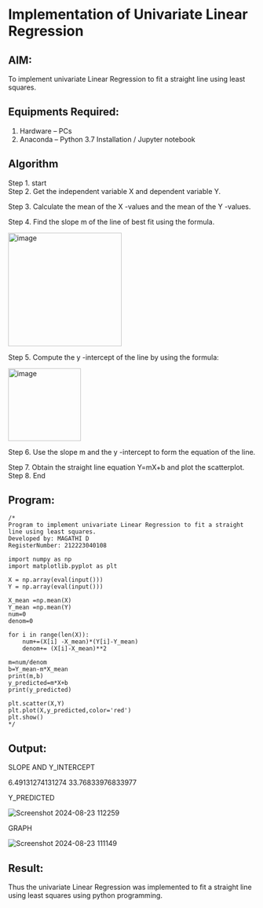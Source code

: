 # Implementation of Univariate Linear Regression
## AIM:
To implement univariate Linear Regression to fit a straight line using least squares.

## Equipments Required:
1. Hardware – PCs
2. Anaconda – Python 3.7 Installation / Jupyter notebook

## Algorithm
Step 1. start  
Step 2. Get the independent variable X and dependent variable Y.

Step 3. Calculate the mean of the X -values and the mean of the Y -values.

Step 4. Find the slope m of the line of best fit using the formula. 


<img width="231" alt="image" src="https://user-images.githubusercontent.com/93026020/192078527-b3b5ee3e-992f-46c4-865b-3b7ce4ac54ad.png">

Step 5. Compute the y -intercept of the line by using the formula:

<img width="148" alt="image" src="https://user-images.githubusercontent.com/93026020/192078545-79d70b90-7e9d-4b85-9f8b-9d7548a4c5a4.png">


Step 6. Use the slope m and the y -intercept to form the equation of the line.

Step 7. Obtain the straight line equation Y=mX+b and plot the scatterplot.
Step 8. End

## Program:
```
/*
Program to implement univariate Linear Regression to fit a straight line using least squares.
Developed by: MAGATHI D
RegisterNumber: 212223040108

import numpy as np
import matplotlib.pyplot as plt

X = np.array(eval(input()))
Y = np.array(eval(input()))
             
X_mean =np.mean(X)
Y_mean =np.mean(Y)
num=0
denom=0

for i in range(len(X)):
    num+=(X[i] -X_mean)*(Y[i]-Y_mean)
    denom+= (X[i]-X_mean)**2
             
m=num/denom
b=Y_mean-m*X_mean
print(m,b)
y_predicted=m*X+b
print(y_predicted)

plt.scatter(X,Y)
plt.plot(X,y_predicted,color='red')
plt.show()
*/
```

## Output:
SLOPE AND Y_INTERCEPT

6.49131274131274 33.76833976833977



Y_PREDICTED


![Screenshot 2024-08-23 112259](https://github.com/user-attachments/assets/51a08162-4798-4164-bb29-095312888dab)


GRAPH


![Screenshot 2024-08-23 111149](https://github.com/user-attachments/assets/83bfca5f-5d90-4ee0-9c0f-a5fec7fdc221)


## Result:
Thus the univariate Linear Regression was implemented to fit a straight line using least squares using python programming.
